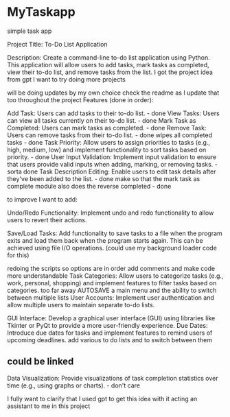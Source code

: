 # MyTaskapp
 simple task app 

Project Title: To-Do List Application

Description:
Create a command-line to-do list application using Python. This application will allow users to add tasks, mark tasks as completed, view their to-do list, and remove tasks from the list.
I got the project idea from gpt I want to try doing more projects

will be doing updates by my own choice
check the readme as I update that too throughout the project
Features (done in order):

Add Task: Users can add tasks to their to-do list. - done
View Tasks: Users can view all tasks currently on their to-do list. - done
Mark Task as Completed: Users can mark tasks as completed. - done
Remove Task: Users can remove tasks from their to-do list. - done
wipes all completed tasks - done
Task Priority: Allow users to assign priorities to tasks (e.g., high, medium, low) and implement functionality to sort tasks based on priority. - done
User Input Validation: Implement input validation to ensure that users provide valid inputs when adding, marking, or removing tasks. - sorta done
Task Description Editing: Enable users to edit task details after they've been added to the list. - done
make so that the mark task as complete module also does the reverse completed - done

to improve I want to add: 

Undo/Redo Functionality: Implement undo and redo functionality to allow users to revert their actions.

Save/Load Tasks: Add functionality to save tasks to a file when the program exits and load them back when the program starts again. This can be achieved using file I/O operations.
(could use my background loader code for this)


redoing the scripts so options are in order
add comments and make code more understandable
Task Categories: Allow users to categorize tasks (e.g., work, personal, shopping) and implement features to filter tasks based on categories.
too far away
AUTOSAVE
a main menu and the ability to switch between multiple lists
User Accounts: Implement user authentication and allow multiple users to maintain separate to-do lists.

GUI Interface: Develop a graphical user interface (GUI) using libraries like Tkinter or PyQt to provide a more user-friendly experience.
Due Dates: Introduce due dates for tasks and implement features to remind users of upcoming deadlines.
add various to do lists and to switch between them
<h2>could be linked</h2>




Data Visualization: Provide visualizations of task completion statistics over time (e.g., using graphs or charts). - don't care

I fully want to clarify that I used gpt to get this idea with it acting an assistant to me in this project 